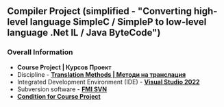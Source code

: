 ## Compiler Project (simplified - "Converting high-level language SimpleC / SimpleP to low-level language .Net IL / Java ByteCode")

### Overall Information
* **Course Project | Курсов Проект**
* Discipline - [**Translation Methods | Методи на транслация**](https://github.com/rythm-net/PU-Informatics/tree/main/IV%20%D0%BA%D1%83%D1%80%D1%81/I%20%D1%81%D0%B5%D0%BC%D0%B5%D1%81%D1%82%D1%8A%D1%80/%D0%9C%D0%B5%D1%82%D0%BE%D0%B4%D0%B8%20%D0%BD%D0%B0%20%D1%82%D1%80%D0%B0%D0%BD%D1%81%D0%BB%D0%B0%D1%86%D0%B8%D1%8F)
* Integrated Development Environment (IDE) - [**Visual Studio 2022**](https://visualstudio.microsoft.com/vs/)
* Subversion software - [**FMI SVN**](http://svn.fmi-plovdiv.org/bg)
* [**Condition for Course Project**]()
